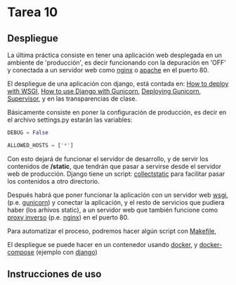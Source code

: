 # Tarea 10

## Despliegue

La última práctica consiste en tener una aplicación web desplegada en un ambiente de 'producción', es decir funcionando con la depuración en 'OFF' y conectada a un servidor web como [nginx](https://www.nginx.com/) o [apache](http://httpd.apache.org/) en el puerto 80.

El despliegue de una aplicación con django, está contada en: [How to deploy with WSGI](https://docs.djangoproject.com/en/1.10/howto/deployment/wsgi/), [How to use Django with Gunicorn](https://docs.djangoproject.com/en/1.10/howto/deployment/wsgi/gunicorn/), [Deploying Gunicorn](http://docs.gunicorn.org/en/latest/deploy.html), [Supervisor](http://docs.gunicorn.org/en/latest/deploy.html#supervisor), y en las transparencias de clase.

Básicamente consiste en poner la configuración de producción, es decir en el archivo settings.py estarán las variables:

```python
DEBUG = False

ALLOWED_HOSTS = ['*']
```

Con esto dejará de funcionar el servidor de desarrollo, y de servir los contenidos de **/static**, que tendrán que pasar a servirse desde el servidor web de producción. Django tiene un script: [collectstatic](https://docs.djangoproject.com/en/1.10/ref/contrib/staticfiles/) para facilitar pasar los contenidos a otro directorio.

Después habrá que poner funcionar la aplicación con un servidor web [wsgi](https://en.wikipedia.org/wiki/Web_Server_Gateway_Interface), (p.e. [gunicorn](http://gunicorn.org/)) y conectar la aplicación, y el resto de servicios que pudiera haber (los arhivos static), a un servidor web que también funcione como [proxy inverso](https://en.wikipedia.org/wiki/Reverse_proxy) (p.e. [nginx](https://www.nginx.com/)) en el puerto 80.

Para automatizar el proceso, podremos hacer algún script con [Makefile](https://en.wikipedia.org/wiki/Makefile),

El despliegue se puede hacer en un contenedor usando [docker](https://www.docker.com/), y [docker-compose](https://docs.docker.com/compose/) (ejemplo con [django](https://docs.docker.com/compose/django/))

## Instrucciones de uso
